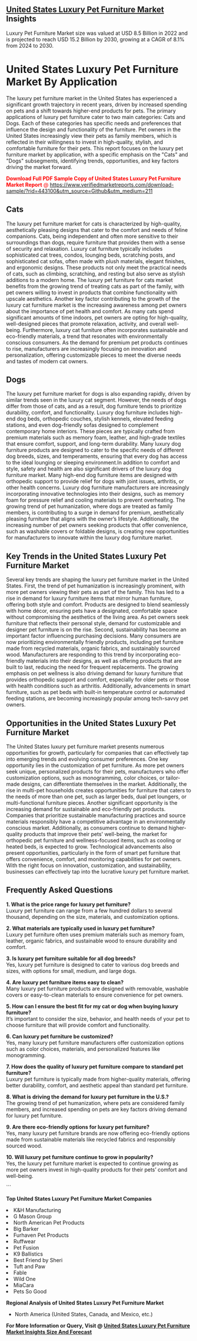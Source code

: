<h2><a href="https://www.verifiedmarketreports.com/download-sample/?rid=443100&amp;utm_source=Github&amp;utm_medium=211" target="_blank">United States Luxury Pet Furniture Market</a> Insights</h2><p>Luxury Pet Furniture Market size was valued at USD 8.5 Billion in 2022 and is projected to reach USD 15.2 Billion by 2030, growing at a CAGR of 8.1% from 2024 to 2030.</p><p><h1>United States Luxury Pet Furniture Market By Application</h1><p>The luxury pet furniture market in the United States has experienced a significant growth trajectory in recent years, driven by increased spending on pets and a shift towards higher-end products for pets. The primary applications of luxury pet furniture cater to two main categories: Cats and Dogs. Each of these categories has specific needs and preferences that influence the design and functionality of the furniture. Pet owners in the United States increasingly view their pets as family members, which is reflected in their willingness to invest in high-quality, stylish, and comfortable furniture for their pets. This report focuses on the luxury pet furniture market by application, with a specific emphasis on the "Cats" and "Dogs" subsegments, identifying trends, opportunities, and key factors driving the market forward. <p><span class=""><span style="color: #ff0000;"><strong>Download Full PDF Sample Copy of United States Luxury Pet Furniture Market Report</strong> @ </span><a href="https://www.verifiedmarketreports.com/download-sample/?rid=443100&amp;utm_source=Github&amp;utm_medium=211" target="_blank">https://www.verifiedmarketreports.com/download-sample/?rid=443100&amp;utm_source=Github&amp;utm_medium=211</a></span></p></p><h2>Cats</h2><p>The luxury pet furniture market for cats is characterized by high-quality, aesthetically pleasing designs that cater to the comfort and needs of feline companions. Cats, being independent and often more sensitive to their surroundings than dogs, require furniture that provides them with a sense of security and relaxation. Luxury cat furniture typically includes sophisticated cat trees, condos, lounging beds, scratching posts, and sophisticated cat sofas, often made with plush materials, elegant finishes, and ergonomic designs. These products not only meet the practical needs of cats, such as climbing, scratching, and resting but also serve as stylish additions to a modern home. The luxury pet furniture for cats market benefits from the growing trend of treating cats as part of the family, with pet owners willing to invest in products that combine functionality with upscale aesthetics. Another key factor contributing to the growth of the luxury cat furniture market is the increasing awareness among pet owners about the importance of pet health and comfort. As many cats spend significant amounts of time indoors, pet owners are opting for high-quality, well-designed pieces that promote relaxation, activity, and overall well-being. Furthermore, luxury cat furniture often incorporates sustainable and eco-friendly materials, a trend that resonates with environmentally conscious consumers. As the demand for premium pet products continues to rise, manufacturers are increasingly focusing on innovation and personalization, offering customizable pieces to meet the diverse needs and tastes of modern cat owners.</p><h2>Dogs</h2><p>The luxury pet furniture market for dogs is also expanding rapidly, driven by similar trends seen in the luxury cat segment. However, the needs of dogs differ from those of cats, and as a result, dog furniture tends to prioritize durability, comfort, and functionality. Luxury dog furniture includes high-end dog beds, orthopedic couches, stylish kennels, elevated feeding stations, and even dog-friendly sofas designed to complement contemporary home interiors. These pieces are typically crafted from premium materials such as memory foam, leather, and high-grade textiles that ensure comfort, support, and long-term durability. Many luxury dog furniture products are designed to cater to the specific needs of different dog breeds, sizes, and temperaments, ensuring that every dog has access to the ideal lounging or sleeping environment.In addition to comfort and style, safety and health are also significant drivers of the luxury dog furniture market. Many high-end dog furniture items are designed with orthopedic support to provide relief for dogs with joint issues, arthritis, or other health concerns. Luxury dog furniture manufacturers are increasingly incorporating innovative technologies into their designs, such as memory foam for pressure relief and cooling materials to prevent overheating. The growing trend of pet humanization, where dogs are treated as family members, is contributing to a surge in demand for premium, aesthetically pleasing furniture that aligns with the owner’s lifestyle. Additionally, the increasing number of pet owners seeking products that offer convenience, such as washable covers or foldable designs, is creating new opportunities for manufacturers to innovate within the luxury dog furniture market.</p><h2>Key Trends in the United States Luxury Pet Furniture Market</h2><p>Several key trends are shaping the luxury pet furniture market in the United States. First, the trend of pet humanization is increasingly prominent, with more pet owners viewing their pets as part of the family. This has led to a rise in demand for luxury furniture items that mirror human furniture, offering both style and comfort. Products are designed to blend seamlessly with home décor, ensuring pets have a designated, comfortable space without compromising the aesthetics of the living area. As pet owners seek furniture that reflects their personal style, demand for customizable and designer pet furniture is on the rise. Second, sustainability has become an important factor influencing purchasing decisions. Many consumers are now prioritizing environmentally friendly products, including pet furniture made from recycled materials, organic fabrics, and sustainably sourced wood. Manufacturers are responding to this trend by incorporating eco-friendly materials into their designs, as well as offering products that are built to last, reducing the need for frequent replacements. The growing emphasis on pet wellness is also driving demand for luxury furniture that provides orthopedic support and comfort, especially for older pets or those with health conditions such as arthritis. Additionally, advancements in smart furniture, such as pet beds with built-in temperature control or automated feeding stations, are becoming increasingly popular among tech-savvy pet owners.</p><h2>Opportunities in the United States Luxury Pet Furniture Market</h2><p>The United States luxury pet furniture market presents numerous opportunities for growth, particularly for companies that can effectively tap into emerging trends and evolving consumer preferences. One key opportunity lies in the customization of pet furniture. As more pet owners seek unique, personalized products for their pets, manufacturers who offer customization options, such as monogramming, color choices, or tailor-made designs, can differentiate themselves in the market. Additionally, the rise in multi-pet households creates opportunities for furniture that caters to the needs of more than one pet, such as larger beds, dual pet loungers, or multi-functional furniture pieces. Another significant opportunity is the increasing demand for sustainable and eco-friendly pet products. Companies that prioritize sustainable manufacturing practices and source materials responsibly have a competitive advantage in an environmentally conscious market. Additionally, as consumers continue to demand higher-quality products that improve their pets' well-being, the market for orthopedic pet furniture and wellness-focused items, such as cooling or heated beds, is expected to grow. Technological advancements also present opportunities, particularly in the form of smart pet furniture that offers convenience, comfort, and monitoring capabilities for pet owners. With the right focus on innovation, customization, and sustainability, businesses can effectively tap into the lucrative luxury pet furniture market.</p><h2>Frequently Asked Questions</h2><p><strong>1. What is the price range for luxury pet furniture?</strong><br>Luxury pet furniture can range from a few hundred dollars to several thousand, depending on the size, materials, and customization options.</p><p><strong>2. What materials are typically used in luxury pet furniture?</strong><br>Luxury pet furniture often uses premium materials such as memory foam, leather, organic fabrics, and sustainable wood to ensure durability and comfort.</p><p><strong>3. Is luxury pet furniture suitable for all dog breeds?</strong><br>Yes, luxury pet furniture is designed to cater to various dog breeds and sizes, with options for small, medium, and large dogs.</p><p><strong>4. Are luxury pet furniture items easy to clean?</strong><br>Many luxury pet furniture products are designed with removable, washable covers or easy-to-clean materials to ensure convenience for pet owners.</p><p><strong>5. How can I ensure the best fit for my cat or dog when buying luxury furniture?</strong><br>It’s important to consider the size, behavior, and health needs of your pet to choose furniture that will provide comfort and functionality.</p><p><strong>6. Can luxury pet furniture be customized?</strong><br>Yes, many luxury pet furniture manufacturers offer customization options such as color choices, materials, and personalized features like monogramming.</p><p><strong>7. How does the quality of luxury pet furniture compare to standard pet furniture?</strong><br>Luxury pet furniture is typically made from higher-quality materials, offering better durability, comfort, and aesthetic appeal than standard pet furniture.</p><p><strong>8. What is driving the demand for luxury pet furniture in the U.S.?</strong><br>The growing trend of pet humanization, where pets are considered family members, and increased spending on pets are key factors driving demand for luxury pet furniture.</p><p><strong>9. Are there eco-friendly options for luxury pet furniture?</strong><br>Yes, many luxury pet furniture brands are now offering eco-friendly options made from sustainable materials like recycled fabrics and responsibly sourced wood.</p><p><strong>10. Will luxury pet furniture continue to grow in popularity?</strong><br>Yes, the luxury pet furniture market is expected to continue growing as more pet owners invest in high-quality products for their pets’ comfort and well-being.</p>```</p><p><strong>Top United States Luxury Pet Furniture Market Companies</strong></p><div data-test-id=""><p><li>K&H Manufacturing</li><li> G Mason Group</li><li> North American Pet Products</li><li> Big Barker</li><li> Furhaven Pet Products</li><li> Ruffwear</li><li> Pet Fusion</li><li> K9 Ballistics</li><li> Best Friend by Sheri</li><li> Tuft and Paw</li><li> Fable</li><li> Wild One</li><li> MiaCara</li><li> Pets So Good</li></p><div><strong>Regional Analysis of&nbsp;United States Luxury Pet Furniture Market</strong></div><ul><li dir="ltr"><p dir="ltr">North America&nbsp;(United States, Canada, and Mexico, etc.)</p></li></ul><p><strong>For More Information or Query, Visit @&nbsp;</strong><strong><a href="https://www.verifiedmarketreports.com/product/luxury-pet-furniture-market/?utm_source=Github&amp;utm_medium=211" target="_blank">United States Luxury Pet Furniture Market Insights Size And Forecast</a></strong></p></div>

